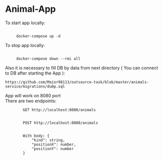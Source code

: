<h1>Animal-App</h1>

<p>To start app locally:</p>
<code>
     docker-compose up -d
</code>

<p>To stop app locally:</p>
<code>
     docker-compose down --rmi all
</code>
<p>Also it is necessary to fill DB by data from next directory ( You can connect to DB after starting the App ):</p>
<code>https://github.com/Major98113/outsource-task/blob/master/animals-service/migrations/dump.sql</code>
<p>
    App will work on 8080 port <br/>
    There are two endpoints: <br/>
    <code>
        GET http://localhost:8080/animals
    </code>
    <br/>
    <code>
        POST http://localhost:8080/animals
        <pre>
        With body: {
            "kind": string,
            "positionX": number,
            "positionY": number
        }
        </pre>
    </code>
</p>



